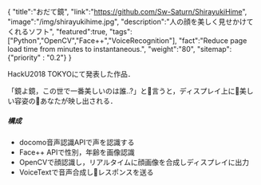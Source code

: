 {
    "title":"おだて鏡",
    "link":"https://github.com/Sw-Saturn/ShirayukiHime",
    "image":"/img/shirayukihime.jpg",
    "description":"人の顔を美しく見せかけてくれるソフト",
    "featured":true,
    "tags":["Python","OpenCV","Face++","VoiceRecognition"],
    "fact":"Reduce page load time from minutes to instantaneous.",
    "weight":"80",
    "sitemap": {"priority" : "0.2"}
}

HackU2018 TOKYOにて発表した作品．

「鏡よ鏡，この世で一番美しいのは誰..?」と言うと，ディスプレイ上に美しい容姿のあなたが映し出される．

##### 構成
- docomo音声認識APIで声を認識する
- Face++ APIで性別，年齢を画像認識
- OpenCVで顔認識し，リアルタイムに顔画像を合成しディスプレイに出力
- VoiceTextで音声合成しレスポンスを送る